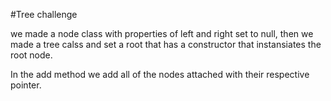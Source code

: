 #Tree challenge

we made a node class with properties of left and right set to null, then we made a tree calss and set a root that has a constructor that instansiates the root node.

In the add method we add all of the nodes attached with their respective pointer. 
